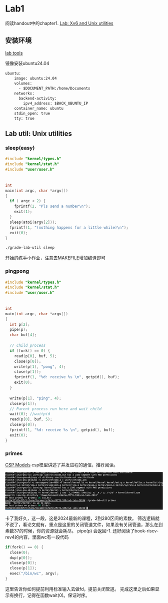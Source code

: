 # Lab1
阅读handout中的chapter1.
[Lab: Xv6 and Unix utilities](https://pdos.csail.mit.edu/6.1810/2024/labs/util.html)

## 安装环境
[lab tools](https://pdos.csail.mit.edu/6.1810/2024/tools.html)

镜像安装ubuntu24.04
```
ubuntu:
    image: ubuntu:24.04
    volumes:
      - $DOCUMENT_PATH:/home/Documents
    networks:
      backend-activity:
        ipv4_address: $BACK_UBUNTU_IP
    container_name: ubuntu
    stdin_open: true
    tty: true
```

## Lab util: Unix utilities

### sleep(easy)
```c
#include "kernel/types.h"
#include "kernel/stat.h"
#include "user/user.h"


int
main(int argc, char *argv[])
{
  if ( argc < 2) {
    fprintf(2, "Pls send a number\n");
    exit(1);
  }
  sleep(atoi(argv[2]));
  fprintf(1, "(nothing happens for a little while)\n");
  exit(0);
}
```

```bash
./grade-lab-util sleep
```

开始的练手小作业，注意去MAKEFILE增加编译即可

### pingpong
```c
#include "kernel/types.h"
#include "kernel/stat.h"
#include "user/user.h"


int
main(int argc, char *argv[])
{
  int p[2]; 
  pipe(p);
  char buf[4];

  // child process
  if (fork() == 0) {
    read(p[0], buf, 5);   
    close(p[0]);
    write(p[1], "pong", 4);
    close(p[1]); 
    fprintf(1, "%d: receive %s \n", getpid(), buf); 
    exit(0);   
  } 

  write(p[1], "ping", 4);
  close(p[1]);
  // Parent process run here and wait child
  wait(0); //waitpid
  read(p[0], buf, 5);
  close(p[0]);
  fprintf(1, "%d: receive %s \n", getpid(), buf);
  exit(0);
}
```

### primes

[CSP Models](https://swtch.com/~rsc/thread/) csp模型讲述了并发进程的通信，推荐阅读。

![alt text](image.png)

卡了我好久，这一段，这是2024最新的课程，2到280区间的素数。
筛选逻辑就不说了，看论文就有，重点是这里的关闭管道文件，如果没有关闭管道，那么在到素数37的时候，你的资源就会耗尽。
pipe(p) 会返回-1.
还好阅读了book-riscv-rev4的内容，里面wc有一段代码
```c
if(fork() == 0) {
  close(0);
  dup(p[0]);
  close(p[0]);
  close(p[1]);
  exec("/bin/wc", argv);
}
```
这里告诉你如何提前利用标准输入去做fd，提前关闭管道。
完成这里之后如果显示有换行，记得在函数wait(0)。保证时序。
